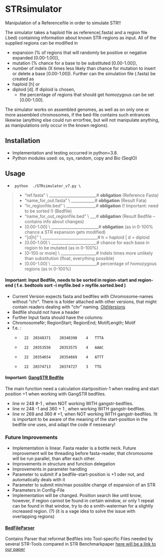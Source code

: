 # STRsimulator
Manipulation of a Referencefile in order to simulate STR!!

The simulator takes a haploid file as reference(.fasta) and a region file (.bed) containing information about known STR-regions as input.
All of the supplied regions can be modified in 
  - expansion (% of regions that will randomly be positive or negative expanded [0.00-1.00]), 
  - mutation (% chance for a base to be substituted [0.00-1.00]), 
  - number of indels (X times less likely than chance for mutation to insert or delete a base [0.00-1.00]). 
Further can the simulation file (.fasta) be created as 
  - haploid [h] or 
  - diploid  [d]. If diploid is chosen, 
    - the percentage  of regions that should get homozygous can be set [0.00-1.00].


The simulator works on assembled genomes, as well as on only one or more assembled chromosomes, if the bed-file contains such entrances likewise (anything else could run errorfree, but will not manipulate anything, as manipulations only occur in the known regions). 

## Installation
- Implementation and testing occurred in python=3.8.
- Python modules used: os, sys, random, copy and Bio (SeqIO)

## Usage
-      python  ./STRsimulator_v7.py \
>    - “ref.fasta” \ ________________________# **obligation** (Reference Fasta)
>    - “name_for_out.fasta” \ ____________# **obligation** (Result Fata)
>    - “in_regionfile.bed” \ _______________# **obligation** (! Important: need to be sorted !) (Bedfile)
>    - “name_for_out_regionfile.bed” \ ___# **obligation** (Result Bedfile – contains info about changes)
>    - [0.00-1.00] \ 	________________________# **obligation** (as in 0-100% chance a STR expansion gets modified)
>    - "[d|h]" \ ____________________________# h = haploid | d = diploid
>    - [0.00-1.00] \ _______________________# chance for each base in region to be mutated (as in 0-100%)
>    - [0-100 or more] \ __________________# Indels times more unlikely than substitution (float, everything possible)
>    - [0.00-1.00] \ _______________________# percentage of homozygous regions (as in 0-100%)

#### Important: Input Bedfile, needs to be sorted in region-start and region-end ( f.e. bedtools sort -i myfile.bed > myfile.sorted.bed )
- Current Version expects fasta and bedfiles with Chromosome-names without "chr". 
There is a folder attached with other versions, that might contain readers dealing with "chr" naming. [OldVersions](https://github.com/DamarisLa/STRsimulator/tree/main/OldVersions) 
- Bedfile should not have a header
- Further Input fasta should have the columns:
- ChromosomeNr; RegionStart; RegionEnd; MotifLength; Motif
- f.e. :
    -       22	20348371	20348390	4	TTTA
    -       22	20353556	20353575	4	AAAC
    -       22	20354654	20354669	4	ATTT
    -       22	20374713	20374727	3	TTG
    
#### Important: [GangSTR Bedfile](https://github.com/gymreklab/GangSTR#tr-regions---regions) 
The main function need a calculation startposition-1 when reading and start position +1 when working with GangSTR bedfiles. 
- line nr 248 #-1 , when NOT working WITH gangstr-bedfiles. 
- line nr 248 -1 and 360 + 1  , when working WITH gangstr-bedfiles.
- line nr 269 and 360 # +1, when NOT working WITH gangstr-bedfiles. 
!It is important to be aware of the meaning of the start-position in the bedfile one uses, and adapt the code if nessesary!

### Future Improvements
- Implementation is linear. Fasta reader is a bottle neck. Future improvement will be threading before fasta-reader, that chromosome will be run parallel, than after each other. 
- Improvements in structure and function delegation
- Improvements in parameter handling
- Parameter to submit if a bedfile-start-position is +1 oder not, and automatically deals with it
- Parameter to submit min/max possible change of expansion of an STR
- Parameters in Config-File
- Implementation will be changed. Position search like until know, however, if region cannot be found in certain window, or only 1 repeat can be found in that windoe, try to do a smith-waterman for a slightly increased region. (?) (it is a vage idea to solve the issue with overlapping regions)

#### [BedFileParser](https://github.com/DamarisLa/STRsimulator/tree/main/BedFileParser) 
Contains Parser that reformat Bedfiles into Tool-specific Files needed by several STR-Tools compared in 
STR Benchmarkpaper [here will be a link to our paper](https://)







 
 



